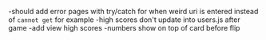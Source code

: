 -should add error pages with try/catch for when weird uri is entered instead of `cannot get` for example
-high scores don't update into users.js after game
-add view high scores
-numbers show on top of card before flip
